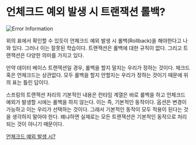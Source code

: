 # 언체크드 예외 발생 시 트랜잭션 롤백?

![Error Information](https://user-images.githubusercontent.com/45676906/105691015-0d436b80-5f40-11eb-994d-58c55b8d47b8.png)

위의 표에서 확인할 수 있듯이 언체크드 예외 발생 시 롤백(Rollback)을 해야한다고 나와 있다. 그러나 이는 잘못된 학습이다. 트랜잭션은 롤백에 대한 규칙이 없다. 그리고 트랜잭션은 다양한 의미를 가지고 있다.   

만약 데이터 베이스 트랜잭션일 경우, 롤백을 할지 말지는 우리가 정하는 것이다. 체크드 혹은 언체크드는 상관없다. 모두 롤백을 할지 안할지는 우리가 정하는 것이기 때문에 위의 표는 틀린 답이다.   

스프링의 트랜잭션 처리의 기본적인 내용은 런타임 계열은 바로 롤백을 하고 언체크드 예외가 발생할 시에는 롤백을 하지 않는다. 이는 즉, 기본적인 동작이다. 옵션은 변경이 가능하고 이는 우리가 선택하는 것이다. 그래서 기본적인 동작이 모두 적용이 된다는 것을 생각하지 말아야 한다. 왜냐하면 실제로는 모든 트랜잭션은 기본적인 동작으로 처리되는 것이 아니기 때문이다.   

[언체크드 예외 발생 시?](https://www.youtube.com/watch?v=_WkMhytqoCc)